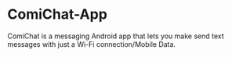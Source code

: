 # ComiChat-App
ComiChat is a messaging Android app that lets you make send text messages with just a Wi-Fi connection/Mobile Data.

